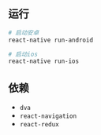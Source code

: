 ## 运行

```bash
# 启动安卓
react-native run-android

# 启动ios
react-native run-ios
```

## 依赖

- `dva` 
- `react-navigation`
- `react-redux`
